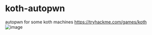 # koth-autopwn
autopwn for some koth machines
https://tryhackme.com/games/koth
![image](https://user-images.githubusercontent.com/65070195/182043488-edb5e668-0f15-4165-8806-acf386037f41.png)
